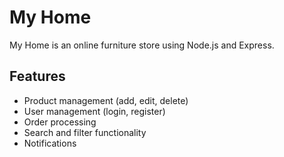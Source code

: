 # My Home

My Home is an online furniture store using Node.js and Express.

## Features

- Product management (add, edit, delete)
- User management (login, register)
- Order processing
- Search and filter functionality
- Notifications
